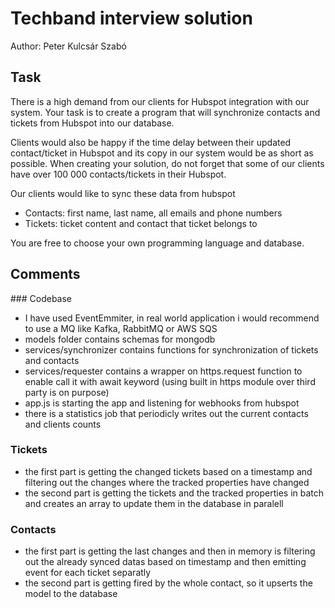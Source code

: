 # Techband interview solution

Author: Peter Kulcsár Szabó

## Task
There is a high demand from our clients for Hubspot integration with our system. Your task is
to create a program that will synchronize contacts and tickets from Hubspot into our
database.

Clients would also be happy if the time delay between their updated contact/ticket in
Hubspot and its copy in our system would be as short as possible.
When creating your solution, do not forget that some of our clients have over 100 000
contacts/tickets in their Hubspot.

Our clients would like to sync these data from hubspot
- Contacts: first name, last name, all emails and phone numbers
- Tickets: ticket content and contact that ticket belongs to
  
You are free to choose your own programming language and database.

## Comments
### Codebase
- I have used EventEmmiter, in real world application i would recommend to use a MQ like Kafka, RabbitMQ or AWS SQS
- models folder contains schemas for mongodb
- services/synchronizer contains functions for synchronization of tickets and contacts
- services/requester contains a wrapper on https.request function to enable call it with await keyword (using built in https module over third party is on purpose)
- app.js is starting the app and listening for webhooks from hubspot
- there is a statistics job that periodicly writes out the current contacts and clients counts
### Tickets
- the first part is getting the changed tickets based on a timestamp and filtering out the changes where the tracked properties have changed
- the second part is getting the tickets and the tracked properties in batch and creates an array to update them in the database in paralell
### Contacts
- the first part is getting the last changes and then in memory is filtering out the already synced datas based on timestamp and then emitting event for each ticket separatly
- the second part is getting fired by the whole contact, so it upserts the model to the database